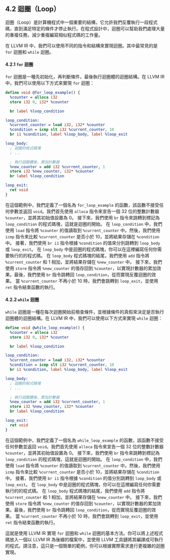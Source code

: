 ## 4.2 迴圈（Loop）

迴圈（Loop）是計算機程式中一個重要的結構，它允許我們反覆執行一段程式碼，直到滿足特定的條件才停止執行。在程式設計中，迴圈可以幫助我們處理大量的重複任務，減少重複編寫相似程式碼的工作量。

在 LLVM IR 中，我們可以使用不同的指令和結構來實現迴圈。其中最常見的是 `for` 迴圈和 `while` 迴圈。

#### 4.2.1 `for` 迴圈
`for` 迴圈是一種先初始化，再判斷條件，最後執行迴圈體的迴圈結構。在 LLVM IR 中，我們可以使用以下方式來實現 `for` 迴圈：
```llvm
define void @for_loop_example() {
  %counter = alloca i32
  store i32 0, i32* %counter

  br label %loop_condition

loop_condition:
  %current_counter = load i32, i32* %counter
  %condition = icmp slt i32 %current_counter, 10
  br i1 %condition, label %loop_body, label %loop_exit

loop_body:
  ; 迴圈的程式碼塊
  ; ...

  ; 執行迴圈體後，累加計數器
  %new_counter = add i32 %current_counter, 1
  store i32 %new_counter, i32* %counter
  br label %loop_condition

loop_exit:
  ret void
}
```

在這個範例中，我們定義了一個名為 `for_loop_example` 的函數，該函數不接受任何參數並返回 `void`。我們首先使用 `alloca` 指令來宣告一個 32 位的整數計數器 `%counter`，並將其初始值設置為 0。
接下來，我們使用 `br` 指令來跳轉到標記為 `loop_condition` 的程式碼塊，這就是迴圈的開始。
在 `loop_condition` 中，我們使用 `load` 指令將 `%counter` 的值讀取到 `%current_counter` 中。然後，我們使用 `icmp` 指令來比較 `%current_counter` 是否小於 10，並將結果存儲在 `%condition` 中。
接著，我們使用 `br i1` 指令根據 `%condition` 的值來分別跳轉到 `loop_body` 或 `loop_exit`。
在 `loop_body` 中是迴圈的程式碼塊，你可以在這裡編寫任何你需要執行的的程式碼。
在 `loop_body` 程式碼塊的結尾，我們使用 `add` 指令將 `%current_counter` 和 1 相加，並將結果存儲在 `%new_counter` 中。
接下來，我們使用 `store` 指令將 `%new_counter` 的值存回到 `%counter`，以實現計數器的累加效果。最後，我們使用 `br` 指令跳轉回 `loop_condition`，從而實現反覆迴圈的效果。
當 `%current_counter` 不再小於 10 時，我們會跳轉到 `loop_exit`，並使用 `ret` 指令結束函數的執行。

#### 4.2.2 `while` 迴圈
`while` 迴圈是一種在每次迴圈開始前檢查條件，並根據條件的真假來決定是否執行迴圈體的迴圈結構。在 LLVM IR 中，我們可以使用以下方式來實現 `while` 迴圈：
```llvm
define void @while_loop_example() {
  %counter = alloca i32
  store i32 0, i32* %counter

  br label %loop_condition

loop_condition:
  %current_counter = load i32, i32* %counter
  %condition = icmp slt i32 %current_counter, 10
  br i1 %condition, label %loop_body, label %loop_exit

loop_body:
  ; 迴圈的程式碼塊
  ; ...

  ; 執行迴圈體後，累加計數器
  %new_counter = add i32 %current_counter, 1
  store i32 %new_counter, i32* %counter
  br label %loop_condition

loop_exit:
  ret void
}
```

在這個範例中，我們定義了一個名為 `while_loop_example` 的函數，該函數不接受任何參數並返回 `void`。我們首先使用 `alloca` 指令來宣告一個 32 位的整數計數器 `%counter`，並將其初始值設置為 0。
接下來，我們使用 `br` 指令來跳轉到標記為 `loop_condition` 的程式碼塊，這就是迴圈的開始。
在 `loop_condition` 中，我們使用 `load` 指令將 `%counter` 的值讀取到 `%current_counter` 中。然後，我們使用 `icmp` 指令來比較 `%current_counter` 是否小於 10，並將結果存儲在 `%condition` 中。
接著，我們使用 `br i1` 指令根據 `%condition` 的值分別跳轉到 `loop_body` 或 `loop_exit`。
在 `loop_body` 中是迴圈的程式碼塊，你可以在這裡編寫任何你需要執行的的程式碼。
在 `loop_body` 程式碼塊的結尾，我們使用 `add` 指令將 `%current_counter` 和 1 相加，並將結果存儲在 `%new_counter` 中。
接下來，我們使用 `store` 指令將 `%new_counter` 的值存回到 `%counter`，以實現計數器的累加效果。最後，我們使用 `br` 指令跳轉回 `loop_condition`，從而實現反覆迴圈的效果。
當 `%current_counter` 不再小於 10 時，我們會跳轉到 `loop_exit`，並使用 `ret` 指令結束函數的執行。

這就是使用 LLVM IR 實現 `for` 迴圈和 `while` 迴圈的基本方法。你可以將上述程式碼放入一個以 LLVM IR 為後綴的檔案中，並使用 LLVM 工具鏈將其編譯成可執行的程式。請注意，這只是一個簡單的範例，你可以根據實際需求進行更複雜的迴圈實現。